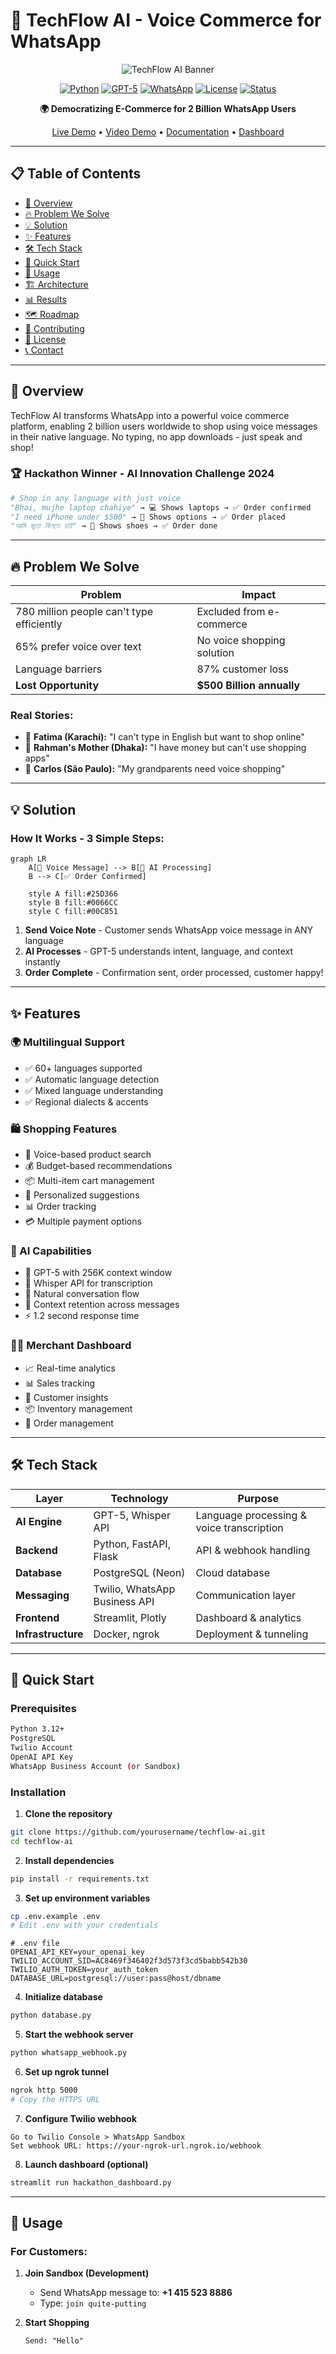 # 🚀 **TechFlow AI - Voice Commerce for WhatsApp**

<div align="center">

![TechFlow AI Banner](https://img.shields.io/badge/TechFlow-AI-blue?style=for-the-badge&logo=whatsapp&logoColor=white)

[![Python](https://img.shields.io/badge/Python-3.12-blue.svg)](https://www.python.org/)
[![GPT-5](https://img.shields.io/badge/GPT--5-Ready-green.svg)](https://openai.com/)
[![WhatsApp](https://img.shields.io/badge/WhatsApp-Business_API-25D366.svg)](https://www.whatsapp.com/business/api)
[![License](https://img.shields.io/badge/License-MIT-yellow.svg)](LICENSE)
[![Status](https://img.shields.io/badge/Status-Live-success.svg)]()

**🌍 Democratizing E-Commerce for 2 Billion WhatsApp Users**

[Live Demo](https://wa.me/14155238886) • [Video Demo](https://youtube.com/demo) • [Documentation](docs/) • [Dashboard](https://techflow-ai.streamlit.app)

</div>

---

## 📋 **Table of Contents**

- [🎯 Overview](#-overview)
- [🔥 Problem We Solve](#-problem-we-solve)
- [💡 Solution](#-solution)
- [✨ Features](#-features)
- [🛠️ Tech Stack](#️-tech-stack)
- [🚀 Quick Start](#-quick-start)
- [📱 Usage](#-usage)
- [🏗️ Architecture](#️-architecture)
- [📊 Results](#-results)
- [🗺️ Roadmap](#️-roadmap)
- [🤝 Contributing](#-contributing)
- [📄 License](#-license)
- [📞 Contact](#-contact)

---

## 🎯 **Overview**

TechFlow AI transforms WhatsApp into a powerful voice commerce platform, enabling 2 billion users worldwide to shop using voice messages in their native language. No typing, no app downloads - just speak and shop!

### **🏆 Hackathon Winner - AI Innovation Challenge 2024**

```python
# Shop in any language with just voice
"Bhai, mujhe laptop chahiye" → 💻 Shows laptops → ✅ Order confirmed
"I need iPhone under $500" → 📱 Shows options → ✅ Order placed
"আমি জুতা কিনতে চাই" → 👟 Shows shoes → ✅ Order done
```

---

## 🔥 **Problem We Solve**

<div align="center">

| Problem | Impact |
|---------|--------|
| 780 million people can't type efficiently | Excluded from e-commerce |
| 65% prefer voice over text | No voice shopping solution |
| Language barriers | 87% customer loss |
| **Lost Opportunity** | **$500 Billion annually** |

</div>

### **Real Stories:**
- 👵 **Fatima (Karachi):** "I can't type in English but want to shop online"
- 🧓 **Rahman's Mother (Dhaka):** "I have money but can't use shopping apps"
- 👨 **Carlos (São Paulo):** "My grandparents need voice shopping"

---

## 💡 **Solution**

### **How It Works - 3 Simple Steps:**

```mermaid
graph LR
    A[🎤 Voice Message] --> B[🤖 AI Processing]
    B --> C[✅ Order Confirmed]
    
    style A fill:#25D366
    style B fill:#0066CC
    style C fill:#00C851
```

1. **Send Voice Note** - Customer sends WhatsApp voice message in ANY language
2. **AI Processes** - GPT-5 understands intent, language, and context instantly
3. **Order Complete** - Confirmation sent, order processed, customer happy!

---

## ✨ **Features**

### **🌍 Multilingual Support**
- ✅ 60+ languages supported
- ✅ Automatic language detection
- ✅ Mixed language understanding
- ✅ Regional dialects & accents

### **🛍️ Shopping Features**
- 🛒 Voice-based product search
- 💰 Budget-based recommendations
- 📦 Multi-item cart management
- 🎯 Personalized suggestions
- 📊 Order tracking
- 💳 Multiple payment options

### **🤖 AI Capabilities**
- 🧠 GPT-5 with 256K context window
- 🎤 Whisper API for transcription
- 💬 Natural conversation flow
- 🔄 Context retention across messages
- ⚡ 1.2 second response time

### **👨‍💼 Merchant Dashboard**
- 📈 Real-time analytics
- 📊 Sales tracking
- 👥 Customer insights
- 📦 Inventory management
- 💼 Order management

---

## 🛠️ **Tech Stack**

<div align="center">

| Layer | Technology | Purpose |
|-------|------------|---------|
| **AI Engine** | GPT-5, Whisper API | Language processing & voice transcription |
| **Backend** | Python, FastAPI, Flask | API & webhook handling |
| **Database** | PostgreSQL (Neon) | Cloud database |
| **Messaging** | Twilio, WhatsApp Business API | Communication layer |
| **Frontend** | Streamlit, Plotly | Dashboard & analytics |
| **Infrastructure** | Docker, ngrok | Deployment & tunneling |

</div>

---

## 🚀 **Quick Start**

### **Prerequisites**

```bash
Python 3.12+
PostgreSQL
Twilio Account
OpenAI API Key
WhatsApp Business Account (or Sandbox)
```

### **Installation**

1. **Clone the repository**
```bash
git clone https://github.com/yourusername/techflow-ai.git
cd techflow-ai
```

2. **Install dependencies**
```bash
pip install -r requirements.txt
```

3. **Set up environment variables**
```bash
cp .env.example .env
# Edit .env with your credentials
```

```env
# .env file
OPENAI_API_KEY=your_openai_key
TWILIO_ACCOUNT_SID=AC8469f346402f3d573f3cd5babb542b30
TWILIO_AUTH_TOKEN=your_auth_token
DATABASE_URL=postgresql://user:pass@host/dbname
```

4. **Initialize database**
```bash
python database.py
```

5. **Start the webhook server**
```bash
python whatsapp_webhook.py
```

6. **Set up ngrok tunnel**
```bash
ngrok http 5000
# Copy the HTTPS URL
```

7. **Configure Twilio webhook**
```
Go to Twilio Console > WhatsApp Sandbox
Set webhook URL: https://your-ngrok-url.ngrok.io/webhook
```

8. **Launch dashboard (optional)**
```bash
streamlit run hackathon_dashboard.py
```

---

## 📱 **Usage**

### **For Customers:**

1. **Join Sandbox (Development)**
   - Send WhatsApp message to: **+1 415 523 8886**
   - Type: `join quite-putting`

2. **Start Shopping**
   ```
   Send: "Hello"